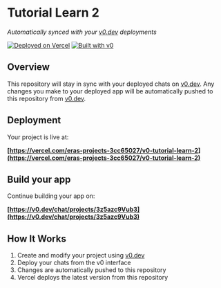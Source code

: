 # Tutorial Learn 2

*Automatically synced with your [v0.dev](https://v0.dev) deployments*

[![Deployed on Vercel](https://img.shields.io/badge/Deployed%20on-Vercel-black?style=for-the-badge&logo=vercel)](https://vercel.com/eras-projects-3cc65027/v0-tutorial-learn-2)
[![Built with v0](https://img.shields.io/badge/Built%20with-v0.dev-black?style=for-the-badge)](https://v0.dev/chat/projects/3z5azc9Vub3)

## Overview

This repository will stay in sync with your deployed chats on [v0.dev](https://v0.dev).
Any changes you make to your deployed app will be automatically pushed to this repository from [v0.dev](https://v0.dev).

## Deployment

Your project is live at:

**[https://vercel.com/eras-projects-3cc65027/v0-tutorial-learn-2](https://vercel.com/eras-projects-3cc65027/v0-tutorial-learn-2)**

## Build your app

Continue building your app on:

**[https://v0.dev/chat/projects/3z5azc9Vub3](https://v0.dev/chat/projects/3z5azc9Vub3)**

## How It Works

1. Create and modify your project using [v0.dev](https://v0.dev)
2. Deploy your chats from the v0 interface
3. Changes are automatically pushed to this repository
4. Vercel deploys the latest version from this repository